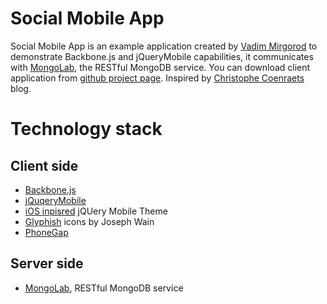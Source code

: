 Social Mobile App
=================

Social Mobile App is an example application created by [Vadim Mirgorod](http://vmirgorod.name) to demonstrate Backbone.js and jQueryMobile capabilities, it communicates with [MongoLab](http://mongolab.com/), the RESTful MongoDB service. You can download client application from [github project page](http://github.com/dealancer/sma). Inspired by [Christophe Coenraets](http://coenraets.org/blog/) blog.

Technology stack
================

Client side
-----------
*  [Backbone.js](http://documentcloud.github.com/backbone/)
*  [jQuqeryMobile](http://jquerymobile.com/)
*  [iOS inpisred](http://taitems.tumblr.com/post/7240874402/ios-inspired-jquery-mobile-theme-jquery-mobile) jQUery Mobile Theme
*  [Glyphish](http://glyphish.com/) icons by Joseph Wain
*  [PhoneGap](http://phonegap.com/)

Server side
-----------
*  [MongoLab](http://mongolab.com/), RESTful MongoDB service
